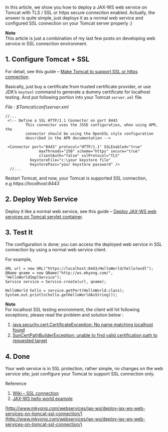 In this article, we show you how to deploy a JAX-WS web service on Tomcat with TLS / SSL or https secure connection enabled. Actually, the answer is quite simple, just deploys it as a normal web service and configured SSL connection on your Tomcat server properly :)

**Note**  
This article is just a combination of my last few posts on developing web service in SSL connection environment.

## 1\. Configure Tomcat + SSL

For detail, see this guide – [Make Tomcat to support SSL or https connection](http://www.mkyong.com/tomcat/how-to-configure-tomcat-to-support-ssl-or-https/).

Basically, just buy a certificate from trusted certificate provider, or use JDK’s `keytool` command to generate a dummy certificate for localhost testing. And put following portion into your Tomcat `server.xml` file.

_File : $Tomcat\conf\server.xml_

    //...
     <!-- Define a SSL HTTP/1.1 Connector on port 8443
             This connector uses the JSSE configuration, when using APR, the
             connector should be using the OpenSSL style configuration
             described in the APR documentation -->

     <Connector port="8443" protocol="HTTP/1.1" SSLEnabled="true"
                   maxThreads="150" scheme="https" secure="true"
                   clientAuth="false" sslProtocol="TLS"
    	       keystoreFile="c:\your keystore file"
    	       keystorePass="your keystore password" />
      //...

Restart Tomcat, and now, your Tomcat is supported SSL connection, e.g _https://localhost:8443_

## 2\. Deploy Web Service

Deploy it like a normal web service, see this guide – [Deploy JAX-WS web services on Tomcat servlet container](http://www.mkyong.com/webservices/jax-ws/deploy-jax-ws-web-services-on-tomcat/).

## 3\. Test It

The configuration is done; you can access the deployed web service in SSL connection by using a normal web service client.

For example,

    URL url = new URL("https://localhost:8443/HelloWorld/hello?wsdl");
    QName qname = new QName("http://ws.mkyong.com/", "HelloWorldImplService");
    Service service = Service.create(url, qname);

    HelloWorld hello = service.getPort(HelloWorld.class);
    System.out.println(hello.getHelloWorldAsString());

**Note**  
For localhost SSL testing environment, the client will hit following exceptions, please read the problem and solution below :

1.  [java.security.cert.CertificateException: No name matching localhost found](http://www.mkyong.com/webservices/jax-ws/java-security-cert-certificateexception-no-name-matching-localhost-found/)
2.  [SunCertPathBuilderException: unable to find valid certification path to requested target](http://www.mkyong.com/webservices/jax-ws/suncertpathbuilderexception-unable-to-find-valid-certification-path-to-requested-target/)

## 4\. Done

Your web service is in SSL protection, rather simple, no changes on the web service site; just configure your Tomcat to support SSL connection only.

Reference

1.  [Wiki – SSL connection](http://en.wikipedia.org/wiki/SSL)
2.  [JAX-WS hello world example](http://www.mkyong.com/webservices/jax-ws/jax-ws-hello-world-example/)

[http://www.mkyong.com/webservices/jax-ws/deploy-jax-ws-web-services-on-tomcat-ssl-connection/](http://www.mkyong.com/webservices/jax-ws/deploy-jax-ws-web-services-on-tomcat-ssl-connection/)
